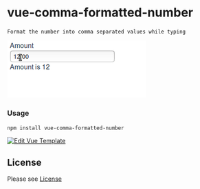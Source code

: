 vue-comma-formatted-number
======================

    Format the number into comma separated values while typing

![preview](/images/comma-formatted-number.gif)

### Usage

```
npm install vue-comma-formatted-number
```

[![Edit Vue Template](https://codesandbox.io/static/img/play-codesandbox.svg)](https://codesandbox.io/s/x2yo7y9k34)

License
-------
Please see [License](https://github.com/revathskumar/vue-comma-formatted-number/blob/master/License)

